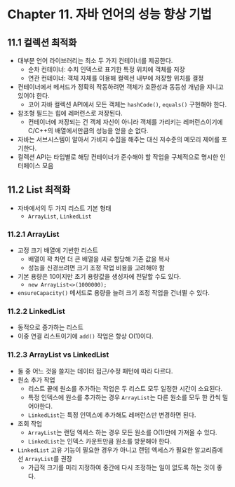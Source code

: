 # Chapter 11. 자바 언어의 성능 향상 기법
## 11.1 컬렉션 최적화

- 대부분 언어 라이브러리는 최소 두 가지 컨테이너를 제공한다.
    - 순차 컨테이너: 수치 인덱스로 표기한 특정 위치에 객체를 저장
    - 연관 컨테이너: 객체 자체를 이용해 컬렉션 내부에 저장할 위치를 결정
- 컨테이너에서 메서드가 정확히 작동하려면 객체가 호환성과 동등성 개념을 지니고 있어야 한다.
    - 코어 자바 컬렉션 API에서 모든 객체는 `hashCode()`, `equals()` 구현해야 한다.
- 참조형 필드는 힙에 레퍼런스로 저장된다.
    - 컨테이너에 저장되는 건 객체 자신이 아니라 객체를 가리키는 레퍼런스이기에 C/C++의 배열에서만큼의 성능을 얻을 순 없다.
- 자바는 서브시스템이 알아서 가비지 수집을 해주는 대신 저수준의 메모리 제어를 포기한다.
- 컬렉션 API는 타입별로 해당 컨테이너가 준수해야 할 작업을 구체적으로 명시한 인터페이스 모음

## 11.2 List 최적화

- 자바에서의 두 가지 리스트 기본 형태
    - `ArrayList`, `LinkedList`

### 11.2.1 ArrayList

- 고정 크기 배열에 기반한 리스트
    - 배열이 꽉 차면 더 큰 배열을 새로 할당해 기존 값을 복사
    - 성능을 신경쓰려면 크기 조정 작업 비용을 고려해야 함
- 기본 용량은 10이지만 초기 용량값을 생성자에 전달할 수도 있다.
    - `new ArrayList<>(1000000);`
- `ensureCapacity()` 메서드로 용량을 늘려 크기 조정 작업을 건너뛸 수 있다.

### 11.2.2 LinkedList

- 동적으로 증가하는 리스트
- 이중 연결 리스트이기에 `add()` 작업은 항상 O(1)이다.

### 11.2.3 ArrayList vs LinkedList

- 둘 중 어느 것을 쓸지는 데이터 접근/수정 패턴에 따라 다르다.
- 원소 추가 작업
    - 리스트 끝에 원소를 추가하는 작업은 두 리스트 모두 일정한 시간이 소요된다.
    - 특정 인덱스에 원소를 추가하는 경우 `ArrayList`는 다른 원소를 모두 한 칸씩 밀어야한다.
    - `LinkedList`는 특정 인덱스에 추가해도 레퍼런스만 변경하면 된다.
- 조회 작업
    - `ArrayList`는 랜덤 엑세스 하는 경우 모든 원소를 O(1)만에 가져올 수 있다.
    - `LinkedList`는 인덱스 카운트만큼 원소를 방문해야 한다.
- `LinkedList` 고유 기능이 필요한 경우가 아니고 랜덤 엑세스가 필요한 알고리즘에선 `ArrayList`를 권장
    - 가급적 크기를 미리 지정하여 중간에 다시 조정하는 일이 없도록 하는 것이 좋다.
